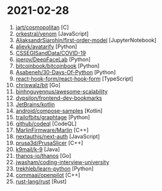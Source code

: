 # 2021-02-28

1. [jart/cosmopolitan](https://github.com/jart/cosmopolitan "fast portable static native textmode containers") [C]
2. [orkestral/venom](https://github.com/orkestral/venom "Venom the more complete javascript library for Whatsapp, 100% Open Source.") [JavaScript]
3. [AliaksandrSiarohin/first-order-model](https://github.com/AliaksandrSiarohin/first-order-model "This repository contains the source code for the paper First Order Motion Model for Image Animation") [JupyterNotebook]
4. [alievk/avatarify](https://github.com/alievk/avatarify "Avatars for Zoom, Skype and other video-conferencing apps.") [Python]
5. [CSSEGISandData/COVID-19](https://github.com/CSSEGISandData/COVID-19 "Novel Coronavirus (COVID-19) Cases, provided by JHU CSSE") 
6. [iperov/DeepFaceLab](https://github.com/iperov/DeepFaceLab "DeepFaceLab is the leading software for creating deepfakes.") [Python]
7. [bitcoinbook/bitcoinbook](https://github.com/bitcoinbook/bitcoinbook "Mastering Bitcoin 2nd Edition - Programming the Open Blockchain") [Python]
8. [Asabeneh/30-Days-Of-Python](https://github.com/Asabeneh/30-Days-Of-Python "30 days of Python programming challenge is a step by step guide to learn the Python programming language in 30 days. This challenge may take up to 100 days, follow your own pace.") [Python]
9. [react-hook-form/react-hook-form](https://github.com/react-hook-form/react-hook-form "📋 React Hooks for forms validation (Web + React Native)") [TypeScript]
10. [chriswalz/bit](https://github.com/chriswalz/bit "Bit is a modern Git CLI") [Go]
11. [binhnguyennus/awesome-scalability](https://github.com/binhnguyennus/awesome-scalability "The Patterns of Scalable, Reliable, and Performant Large-Scale Systems") 
12. [dypsilon/frontend-dev-bookmarks](https://github.com/dypsilon/frontend-dev-bookmarks "Manually curated collection of resources for frontend web developers.") 
13. [JetBrains/kotlin](https://github.com/JetBrains/kotlin "The Kotlin Programming Language") 
14. [android/compose-samples](https://github.com/android/compose-samples "Official Jetpack Compose samples.") [Kotlin]
15. [trailofbits/graphtage](https://github.com/trailofbits/graphtage "A semantic diff utility and library for tree-like files such as JSON, JSON5, XML, HTML, YAML, and CSV.") [Python]
16. [github/codeql](https://github.com/github/codeql "CodeQL: the libraries and queries that power security researchers around the world, as well as code scanning in GitHub Advanced Security (code scanning), LGTM.com, and LGTM Enterprise") [CodeQL]
17. [MarlinFirmware/Marlin](https://github.com/MarlinFirmware/Marlin "Marlin is an optimized firmware for RepRap 3D printers based on the Arduino platform. | Many commercial 3D printers come with Marlin installed. Check with your vendor if you need source code for your specific machine.") [C++]
18. [nextauthjs/next-auth](https://github.com/nextauthjs/next-auth "Authentication for Next.js") [JavaScript]
19. [prusa3d/PrusaSlicer](https://github.com/prusa3d/PrusaSlicer "G-code generator for 3D printers (RepRap, Makerbot, Ultimaker etc.)") [C++]
20. [k9mail/k-9](https://github.com/k9mail/k-9 "K-9 Mail – Open Source Email App for Android") [Java]
21. [thanos-io/thanos](https://github.com/thanos-io/thanos "Highly available Prometheus setup with long term storage capabilities. A CNCF Incubating project.") [Go]
22. [jwasham/coding-interview-university](https://github.com/jwasham/coding-interview-university "A complete computer science study plan to become a software engineer.") 
23. [trekhleb/learn-python](https://github.com/trekhleb/learn-python "📚 Playground and cheatsheet for learning Python. Collection of Python scripts that are split by topics and contain code examples with explanations.") [Python]
24. [commaai/openpilot](https://github.com/commaai/openpilot "openpilot is an open source driver assistance system. openpilot performs the functions of Automated Lane Centering and Adaptive Cruise Control for over 85 supported car makes and models.") [C++]
25. [rust-lang/rust](https://github.com/rust-lang/rust "Empowering everyone to build reliable and efficient software.") [Rust]
